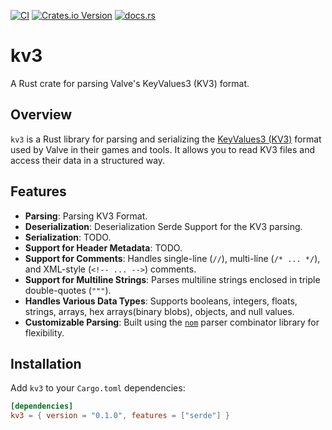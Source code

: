 [![CI](https://github.com/dxshie/kv3/actions/workflows/ci.yml/badge.svg)](https://github.com/dxshie/kv3/actions/workflows/ci.yml) [![Crates.io Version](https://img.shields.io/crates/v/kv3)](https://crates.io/crates/kv3) [![docs.rs](https://img.shields.io/docsrs/kv3)](https://docs.rs/crate/kv3/latest)

# kv3

A Rust crate for parsing Valve's KeyValues3 (KV3) format.

<!-- If your crate is published on crates.io, you can include these badges.
[![Crates.io](https://img.shields.io/crates/v/kv3.svg)](https://crates.io/crates/kv3)
[![Documentation](https://docs.rs/kv3/badge.svg)](https://docs.rs/kv3)
[![License](https://img.shields.io/crates/l/kv3.svg)](https://github.com/yourusername/kv3/blob/main/LICENSE)
-->

## Overview

`kv3` is a Rust library for parsing and serializing the [KeyValues3 (KV3)](https://developer.valvesoftware.com/wiki/KeyValues3) format used by Valve in their games and tools. It allows you to read KV3 files and access their data in a structured way.


## Features

- **Parsing**: Parsing KV3 Format.
- **Deserialization**: Deserialization Serde Support for the KV3 parsing.
- **Serialization**: TODO.
- **Support for Header Metadata**: TODO.
- **Support for Comments**: Handles single-line (`//`), multi-line (`/* ... */`), and XML-style (`<!-- ... -->`) comments.
- **Support for Multiline Strings**: Parses multiline strings enclosed in triple double-quotes (`"""`).
- **Handles Various Data Types**: Supports booleans, integers, floats, strings, arrays, hex arrays(binary blobs), objects, and null values.
- **Customizable Parsing**: Built using the [`nom`](https://github.com/Geal/nom) parser combinator library for flexibility.

## Installation

Add `kv3` to your `Cargo.toml` dependencies:

```toml
[dependencies]
kv3 = { version = "0.1.0", features = ["serde"] }